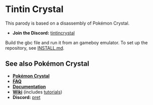 # Tintin Crystal 

This parody is based on a disassembly of Pokémon Crystal.
- **Join the Discord:** [tintincrystal][discordtintincrystal]

Build the gbc file and run it from an gameboy emulator.
To set up the repository, see [INSTALL.md](INSTALL.md).

## See also Pokémon Crystal

- [**Pokémon Crystal**][pokecrystal]
- [**FAQ**](FAQ.md)
- [**Documentation**][docs]
- [**Wiki**][wiki] (includes [tutorials][tutorials])
- **Discord:** [pret][discord]


[discordtintincrystal]: https://discord.gg/tZhdxvu4

[pokecrystal]: https://github.com/pret/pokecrystal
[docs]: https://pret.github.io/pokecrystal/
[wiki]: https://github.com/pret/pokecrystal/wiki
[tutorials]: https://github.com/pret/pokecrystal/wiki/Tutorials
[discord]: https://discord.gg/tZhdxvu4 
[irc]: https://kiwiirc.com/client/irc.freenode.net/?#pret



